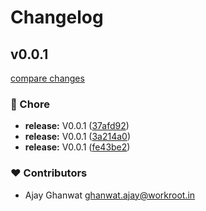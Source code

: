 # Changelog


## v0.0.1

[compare changes](https://github.com/WorkRootTech/nuxt-form/compare/v0.0.1...v0.0.1)

### 🏡 Chore

- **release:** V0.0.1 ([37afd92](https://github.com/WorkRootTech/nuxt-form/commit/37afd92))
- **release:** V0.0.1 ([3a214a0](https://github.com/WorkRootTech/nuxt-form/commit/3a214a0))
- **release:** V0.0.1 ([fe43be2](https://github.com/WorkRootTech/nuxt-form/commit/fe43be2))

### ❤️ Contributors

- Ajay Ghanwat <ghanwat.ajay@workroot.in>

